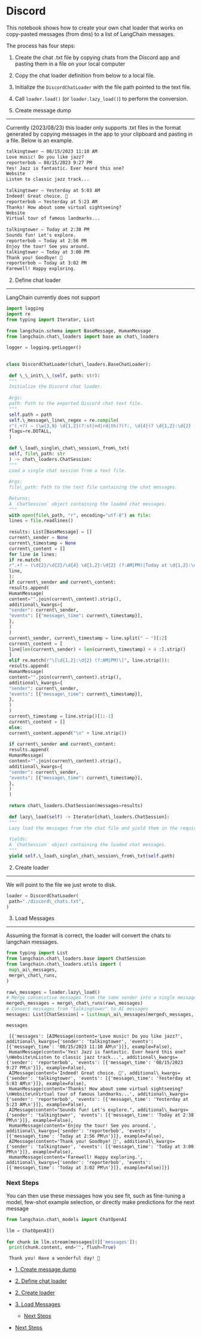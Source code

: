# Discord

This notebook shows how to create your own chat loader that works on copy-pasted messages (from dms) to a list of LangChain messages.

The process has four steps:

1. Create the chat .txt file by copying chats from the Discord app and pasting them in a file on your local computer

1. Copy the chat loader definition from below to a local file.

1. Initialize the `DiscordChatLoader` with the file path pointed to the text file.

1. Call `loader.load()` (or `loader.lazy_load()`) to perform the conversion.

1. Create message dump[​](#1-create-message-dump "Direct link to 1. Create message dump")

______________________________________________________________________

Currently (2023/08/23) this loader only supports .txt files in the format generated by copying messages in the app to your clipboard and pasting in a file. Below is an example.

```txt
talkingtower — 08/15/2023 11:10 AM  
Love music! Do you like jazz?  
reporterbob — 08/15/2023 9:27 PM  
Yes! Jazz is fantastic. Ever heard this one?  
Website  
Listen to classic jazz track...  
  
talkingtower — Yesterday at 5:03 AM  
Indeed! Great choice. 🎷  
reporterbob — Yesterday at 5:23 AM  
Thanks! How about some virtual sightseeing?  
Website  
Virtual tour of famous landmarks...  
  
talkingtower — Today at 2:38 PM  
Sounds fun! Let's explore.  
reporterbob — Today at 2:56 PM  
Enjoy the tour! See you around.  
talkingtower — Today at 3:00 PM  
Thank you! Goodbye! 👋  
reporterbob — Today at 3:02 PM  
Farewell! Happy exploring.  

```

2. Define chat loader[​](#2-define-chat-loader "Direct link to 2. Define chat loader")

______________________________________________________________________

LangChain currently does not support

```python
import logging  
import re  
from typing import Iterator, List  
  
from langchain.schema import BaseMessage, HumanMessage  
from langchain.chat\_loaders import base as chat\_loaders  
  
logger = logging.getLogger()  
  
  
class DiscordChatLoader(chat\_loaders.BaseChatLoader):  
   
 def \_\_init\_\_(self, path: str):  
 """  
 Initialize the Discord chat loader.  
  
 Args:  
 path: Path to the exported Discord chat text file.  
 """  
 self.path = path  
 self.\_message\_line\_regex = re.compile(  
 r"(.+?) — (\w{3,9} \d{1,2}(?:st|nd|rd|th)?(?:, \d{4})? \d{1,2}:\d{2} (?:AM|PM)|Today at \d{1,2}:\d{2} (?:AM|PM)|Yesterday at \d{1,2}:\d{2} (?:AM|PM))", # noqa  
 flags=re.DOTALL,  
 )  
  
 def \_load\_single\_chat\_session\_from\_txt(  
 self, file\_path: str  
 ) -> chat\_loaders.ChatSession:  
 """  
 Load a single chat session from a text file.  
  
 Args:  
 file\_path: Path to the text file containing the chat messages.  
  
 Returns:  
 A `ChatSession` object containing the loaded chat messages.  
 """  
 with open(file\_path, "r", encoding="utf-8") as file:  
 lines = file.readlines()  
  
 results: List[BaseMessage] = []  
 current\_sender = None  
 current\_timestamp = None  
 current\_content = []  
 for line in lines:  
 if re.match(  
 r".+? — (\d{2}/\d{2}/\d{4} \d{1,2}:\d{2} (?:AM|PM)|Today at \d{1,2}:\d{2} (?:AM|PM)|Yesterday at \d{1,2}:\d{2} (?:AM|PM))", # noqa  
 line,  
 ):  
 if current\_sender and current\_content:  
 results.append(  
 HumanMessage(  
 content="".join(current\_content).strip(),  
 additional\_kwargs={  
 "sender": current\_sender,  
 "events": [{"message\_time": current\_timestamp}],  
 },  
 )  
 )  
 current\_sender, current\_timestamp = line.split(" — ")[:2]  
 current\_content = [  
 line[len(current\_sender) + len(current\_timestamp) + 4 :].strip()  
 ]  
 elif re.match(r"\[\d{1,2}:\d{2} (?:AM|PM)\]", line.strip()):  
 results.append(  
 HumanMessage(  
 content="".join(current\_content).strip(),  
 additional\_kwargs={  
 "sender": current\_sender,  
 "events": [{"message\_time": current\_timestamp}],  
 },  
 )  
 )  
 current\_timestamp = line.strip()[1:-1]  
 current\_content = []  
 else:  
 current\_content.append("\n" + line.strip())  
  
 if current\_sender and current\_content:  
 results.append(  
 HumanMessage(  
 content="".join(current\_content).strip(),  
 additional\_kwargs={  
 "sender": current\_sender,  
 "events": [{"message\_time": current\_timestamp}],  
 },  
 )  
 )  
  
 return chat\_loaders.ChatSession(messages=results)  
  
 def lazy\_load(self) -> Iterator[chat\_loaders.ChatSession]:  
 """  
 Lazy load the messages from the chat file and yield them in the required format.  
  
 Yields:  
 A `ChatSession` object containing the loaded chat messages.  
 """  
 yield self.\_load\_single\_chat\_session\_from\_txt(self.path)  

```

2. Create loader[​](#2-create-loader "Direct link to 2. Create loader")

______________________________________________________________________

We will point to the file we just wrote to disk.

```python
loader = DiscordChatLoader(  
 path="./discord\_chats.txt",  
)  

```

3. Load Messages[​](#3-load-messages "Direct link to 3. Load Messages")

______________________________________________________________________

Assuming the format is correct, the loader will convert the chats to langchain messages.

```python
from typing import List  
from langchain.chat\_loaders.base import ChatSession  
from langchain.chat\_loaders.utils import (  
 map\_ai\_messages,  
 merge\_chat\_runs,  
)  
  
raw\_messages = loader.lazy\_load()  
# Merge consecutive messages from the same sender into a single message  
merged\_messages = merge\_chat\_runs(raw\_messages)  
# Convert messages from "talkingtower" to AI messages  
messages: List[ChatSession] = list(map\_ai\_messages(merged\_messages, sender="talkingtower"))  

```

```python
messages  

```

```text
 [{'messages': [AIMessage(content='Love music! Do you like jazz?', additional\_kwargs={'sender': 'talkingtower', 'events': [{'message\_time': '08/15/2023 11:10 AM\n'}]}, example=False),  
 HumanMessage(content='Yes! Jazz is fantastic. Ever heard this one?\nWebsite\nListen to classic jazz track...', additional\_kwargs={'sender': 'reporterbob', 'events': [{'message\_time': '08/15/2023 9:27 PM\n'}]}, example=False),  
 AIMessage(content='Indeed! Great choice. 🎷', additional\_kwargs={'sender': 'talkingtower', 'events': [{'message\_time': 'Yesterday at 5:03 AM\n'}]}, example=False),  
 HumanMessage(content='Thanks! How about some virtual sightseeing?\nWebsite\nVirtual tour of famous landmarks...', additional\_kwargs={'sender': 'reporterbob', 'events': [{'message\_time': 'Yesterday at 5:23 AM\n'}]}, example=False),  
 AIMessage(content="Sounds fun! Let's explore.", additional\_kwargs={'sender': 'talkingtower', 'events': [{'message\_time': 'Today at 2:38 PM\n'}]}, example=False),  
 HumanMessage(content='Enjoy the tour! See you around.', additional\_kwargs={'sender': 'reporterbob', 'events': [{'message\_time': 'Today at 2:56 PM\n'}]}, example=False),  
 AIMessage(content='Thank you! Goodbye! 👋', additional\_kwargs={'sender': 'talkingtower', 'events': [{'message\_time': 'Today at 3:00 PM\n'}]}, example=False),  
 HumanMessage(content='Farewell! Happy exploring.', additional\_kwargs={'sender': 'reporterbob', 'events': [{'message\_time': 'Today at 3:02 PM\n'}]}, example=False)]}]  

```

### Next Steps[​](#next-steps "Direct link to Next Steps")

You can then use these messages how you see fit, such as fine-tuning a model, few-shot example selection, or directly make predictions for the next message

```python
from langchain.chat\_models import ChatOpenAI  
  
llm = ChatOpenAI()  
  
for chunk in llm.stream(messages[0]['messages']):  
 print(chunk.content, end="", flush=True)  

```

```text
 Thank you! Have a wonderful day! 🌟  

```

- [1. Create message dump](#1-create-message-dump)

- [2. Define chat loader](#2-define-chat-loader)

- [2. Create loader](#2-create-loader)

- [3. Load Messages](#3-load-messages)

  - [Next Steps](#next-steps)

- [Next Steps](#next-steps)
